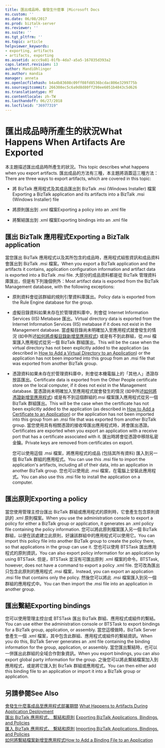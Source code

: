 ```yaml
---
title: 匯出成品時，會發生什麼事 |Microsoft Docs
ms.custom: ''
ms.date: 06/08/2017
ms.prod: biztalk-server
ms.reviewer: ''
ms.suite: ''
ms.tgt_pltfrm: ''
ms.topic: article
helpviewer_keywords:
- exporting, artifacts
- artifacts, exporting
ms.assetid: accc9a81-01fb-4da7-a5a5-167835d393a2
caps.latest.revision: 13
author: MandiOhlinger
ms.author: mandia
manager: anneta
ms.openlocfilehash: b4a4b83608c09ff08fd8536bcdac806e3299775b
ms.sourcegitcommit: 266308ec5c6a9d8d80ff298ee6051b4843c5d626
ms.translationtype: MT
ms.contentlocale: zh-TW
ms.lasthandoff: 06/27/2018
ms.locfileid: "36977319"
---
```

# <a name="what-happens-when-artifacts-are-exported"></a><span data-ttu-id="29800-102">匯出成品時所產生的狀況</span><span class="sxs-lookup"><span data-stu-id="29800-102">What Happens When Artifacts Are Exported</span></span>
<span data-ttu-id="29800-103">本主題描述匯出成品時所產生的狀況。</span><span class="sxs-lookup"><span data-stu-id="29800-103">This topic describes what happens when you export artifacts.</span></span> <span data-ttu-id="29800-104">匯出成品的方法有三種，本主題將涵蓋這三種方法：</span><span class="sxs-lookup"><span data-stu-id="29800-104">There are three ways to export artifacts, which are covered in this topic:</span></span>  
  
-   <span data-ttu-id="29800-105">將 BizTalk 應用程式及其成品匯出到 BizTalk .msi (Windows Installer) 檔案</span><span class="sxs-lookup"><span data-stu-id="29800-105">Exporting a BizTalk application and its artifacts into a BizTalk .msi (Windows Installer) file</span></span>  
  
-   <span data-ttu-id="29800-106">將原則匯出到 .xml 檔案</span><span class="sxs-lookup"><span data-stu-id="29800-106">Exporting a policy into an .xml file</span></span>  
  
-   <span data-ttu-id="29800-107">將繫結匯出到 .xml 檔案</span><span class="sxs-lookup"><span data-stu-id="29800-107">Exporting bindings into an .xml file</span></span>  
  
## <a name="exporting-a-biztalk-application"></a><span data-ttu-id="29800-108">匯出 BizTalk 應用程式</span><span class="sxs-lookup"><span data-stu-id="29800-108">Exporting a BizTalk application</span></span>  
 <span data-ttu-id="29800-109">當您匯出 BizTalk 應用程式以及其所包含的成品時，應用程式組態資訊和成品資料會匯出到 BizTalk .msi 檔案。</span><span class="sxs-lookup"><span data-stu-id="29800-109">When you export a BizTalk application and the artifacts it contains, application configuration information and artifact data is exported into a BizTalk .msi file.</span></span> <span data-ttu-id="29800-110">大部分的成品資料都是從 BizTalk 管理資料庫匯出，但是有下列幾個例外：</span><span class="sxs-lookup"><span data-stu-id="29800-110">Most artifact data is exported from the BizTalk Management database, with the following exceptions:</span></span>  
  
- <span data-ttu-id="29800-111">原則資料會從該群組的規則引擎資料庫匯出。</span><span class="sxs-lookup"><span data-stu-id="29800-111">Policy data is exported from the Rule Engine database for the group.</span></span>  
  
- <span data-ttu-id="29800-112">虛擬目錄資料如果未存在於管理資料庫中，則會從 Internet Information Services (IIS) Metabase 匯出。</span><span class="sxs-lookup"><span data-stu-id="29800-112">Virtual directory data is exported from the Internet Information Services (IIS) metabase if it does not exist in the Management database.</span></span> <span data-ttu-id="29800-113">當虛擬目錄尚未明確加入至應用程式就會發生的情況 (如中所述[如何將虛擬目錄新增至應用程式](../core/how-to-add-a-virtual-directory-to-an-application.md)) 或是有不到此群組，從.msi 檔案匯入應用程式從另一個 BizTalk 群組匯出。</span><span class="sxs-lookup"><span data-stu-id="29800-113">This will be the case when the virtual directory has not been explicitly added to the application (as described in [How to Add a Virtual Directory to an Application](../core/how-to-add-a-virtual-directory-to-an-application.md)) or the application has not been imported into this group from an .msi file that was exported from another BizTalk group.</span></span>  
  
- <span data-ttu-id="29800-114">憑證資料如果未存在於管理資料庫中，則會從本機電腦上的「其他人」憑證存放區匯出。</span><span class="sxs-lookup"><span data-stu-id="29800-114">Certificate data is exported from the Other People certificate store on the local computer, if it does not exist in the Management database.</span></span> <span data-ttu-id="29800-115">當憑證尚未明確加入至應用程式就會發生的情況 (如中所述[如何將憑證新增至應用程式](../core/how-to-add-a-certificate-to-an-application.md)) 或是有不到這個群組的.msi 檔案匯入應用程式從另一個 BizTalk 群組匯出。</span><span class="sxs-lookup"><span data-stu-id="29800-115">This will be the case when the certificate has not been explicitly added to the application (as described in [How to Add a Certificate to an Application](../core/how-to-add-a-certificate-to-an-application.md)) or the application has not been imported into this group from an .msi file that was exported from another BizTalk group.</span></span> <span data-ttu-id="29800-116">當您使用具有相關憑證的接收埠匯出應用程式時，將會匯出憑證。</span><span class="sxs-lookup"><span data-stu-id="29800-116">Certificates are exported when you export an application with a receive port that has a certificate associated with it.</span></span> <span data-ttu-id="29800-117">匯出時將會從憑證中移除私密金鑰。</span><span class="sxs-lookup"><span data-stu-id="29800-117">Private keys are removed from certificates on export.</span></span>  
  
  <span data-ttu-id="29800-118">您可以使用這個 .msi 檔案，將應用程式的成品 (包括其所有資料) 匯入到另一個 BizTalk 群組的應用程式。</span><span class="sxs-lookup"><span data-stu-id="29800-118">You can use this .msi file to import the application's artifacts, including all of their data, into an application in another BizTalk group.</span></span> <span data-ttu-id="29800-119">您也可以使用此 .msi 檔案，在電腦上安裝此應用程式。</span><span class="sxs-lookup"><span data-stu-id="29800-119">You can also use this .msi file to install the application on a computer.</span></span>  
  
## <a name="exporting-a-policy"></a><span data-ttu-id="29800-120">匯出原則</span><span class="sxs-lookup"><span data-stu-id="29800-120">Exporting a policy</span></span>  
 <span data-ttu-id="29800-121">當您使用管理主控台匯出 BizTalk 群組或應用程式的原則時，它會產生包含原則資訊的 .xml 原則檔案。</span><span class="sxs-lookup"><span data-stu-id="29800-121">When you use the administration console to export a policy for either a BizTalk group or application, it generates an .xml policy file containing the policy information.</span></span> <span data-ttu-id="29800-122">您可以將此原則檔案匯入另一個 BizTalk 群組，以便在該處建立此原則，好讓該群組中的應用程式可以使用它。</span><span class="sxs-lookup"><span data-stu-id="29800-122">You can import this policy file into another BizTalk group to create the policy there, so that applications in the group can use it.</span></span> <span data-ttu-id="29800-123">您也可以使用 BTSTask 匯出應用程式的原則資訊，</span><span class="sxs-lookup"><span data-stu-id="29800-123">You can also export policy information for an application by using BTSTask.</span></span> <span data-ttu-id="29800-124">但是，BTSTask 並沒有可匯出原則 .xml 檔案的命令。</span><span class="sxs-lookup"><span data-stu-id="29800-124">BTSTask, however, does not have a command to export a policy .xml file.</span></span> <span data-ttu-id="29800-125">您可改為匯出只包含此原則的應用程式 .msi 檔案，</span><span class="sxs-lookup"><span data-stu-id="29800-125">Instead, you can export an application .msi file that contains only the policy.</span></span> <span data-ttu-id="29800-126">然後您可以將此 .msi 檔案匯入到另一個群組的應用程式中。</span><span class="sxs-lookup"><span data-stu-id="29800-126">You can then import the .msi file into an application in another group.</span></span>  
  
## <a name="exporting-bindings"></a><span data-ttu-id="29800-127">匯出繫結</span><span class="sxs-lookup"><span data-stu-id="29800-127">Exporting bindings</span></span>  
 <span data-ttu-id="29800-128">您可以使用管理主控台或 BTSTask 匯出 BizTalk 群組、應用程式或組件的繫結。</span><span class="sxs-lookup"><span data-stu-id="29800-128">You can use either the administration console or BTSTask to export bindings for a BizTalk group, application, or assembly.</span></span> <span data-ttu-id="29800-129">當您這樣做時，BizTalk Server 會產生一個 .xml 檔案，其中包含此群組、應用程式或組件的繫結資訊。</span><span class="sxs-lookup"><span data-stu-id="29800-129">When you do this, BizTalk Server generates an .xml file containing the binding information for the group, application, or assembly.</span></span> <span data-ttu-id="29800-130">當您匯出繫結時，也可以一併匯出此群組的全域合作對象資訊。</span><span class="sxs-lookup"><span data-stu-id="29800-130">When you export bindings, you can also export global party information for the group.</span></span> <span data-ttu-id="29800-131">之後您可以將此繫結檔案加入到應用程式，或是將它匯入到 BizTalk 群組或應用程式。</span><span class="sxs-lookup"><span data-stu-id="29800-131">You can then either add this binding file to an application or import it into a BizTalk group or application.</span></span>  
  
## <a name="see-also"></a><span data-ttu-id="29800-132">另請參閱</span><span class="sxs-lookup"><span data-stu-id="29800-132">See Also</span></span>  
 <span data-ttu-id="29800-133">[會發生什麼事成品至應用程式部署期間](../core/what-happens-to-artifacts-during-application-deployment.md) </span><span class="sxs-lookup"><span data-stu-id="29800-133">[What Happens to Artifacts During Application Deployment](../core/what-happens-to-artifacts-during-application-deployment.md) </span></span>  
 <span data-ttu-id="29800-134">[匯出 BizTalk 應用程式、 繫結和原則](../core/exporting-biztalk-applications-bindings-and-policies.md) </span><span class="sxs-lookup"><span data-stu-id="29800-134">[Exporting BizTalk Applications, Bindings, and Policies](../core/exporting-biztalk-applications-bindings-and-policies.md) </span></span>  
 <span data-ttu-id="29800-135">[匯入 BizTalk 應用程式、 繫結和原則](../core/importing-biztalk-applications-bindings-and-policies.md) </span><span class="sxs-lookup"><span data-stu-id="29800-135">[Importing BizTalk Applications, Bindings, and Policies](../core/importing-biztalk-applications-bindings-and-policies.md) </span></span>  
 [<span data-ttu-id="29800-136">如何將繫結檔案新增至應用程式</span><span class="sxs-lookup"><span data-stu-id="29800-136">How to Add a Binding File to an Application</span></span>](../core/how-to-add-a-binding-file-to-an-application2.md)